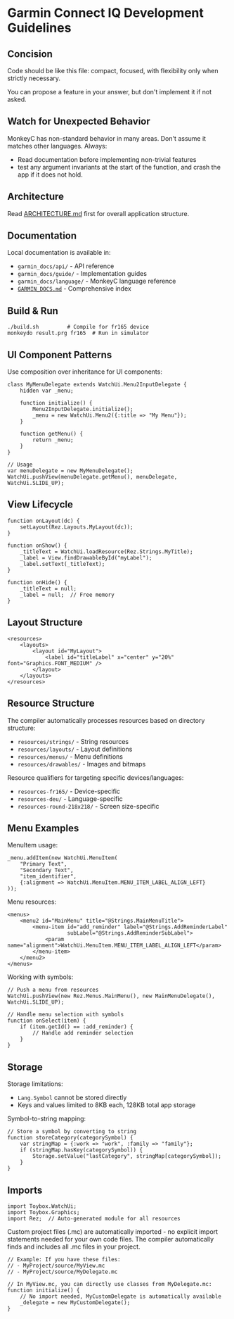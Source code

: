 # Garmin Connect IQ Development Guidelines

## Concision

Code should be like this file: compact, focused, with flexibility only when strictly necessary.

You can propose a feature in your answer, but don't implement it if not asked.

## Watch for Unexpected Behavior
MonkeyC has non-standard behavior in many areas. Don't assume it matches other languages. Always:
- Read documentation before implementing non-trivial features
- test any argument invariants at the start of the function, and crash the app if it does not hold.

## Architecture

Read [ARCHITECTURE.md](ARCHITECTURE.md) first for overall application structure.

## Documentation

Local documentation is available in:
- `garmin_docs/api/` - API reference
- `garmin_docs/guide/` - Implementation guides
- `garmin_docs/language/` - MonkeyC language reference
- [`GARMIN_DOCS.md`](GARMIN_DOCS.md) - Comprehensive index

## Build & Run

```
./build.sh         # Compile for fr165 device
monkeydo result.prg fr165  # Run in simulator
```

## UI Component Patterns

Use composition over inheritance for UI components:

```
class MyMenuDelegate extends WatchUi.Menu2InputDelegate {
    hidden var _menu;

    function initialize() {
        Menu2InputDelegate.initialize();
        _menu = new WatchUi.Menu2({:title => "My Menu"});
    }

    function getMenu() {
        return _menu;
    }
}

// Usage
var menuDelegate = new MyMenuDelegate();
WatchUi.pushView(menuDelegate.getMenu(), menuDelegate, WatchUi.SLIDE_UP);
```

## View Lifecycle

```
function onLayout(dc) {
    setLayout(Rez.Layouts.MyLayout(dc));
}

function onShow() {
    _titleText = WatchUi.loadResource(Rez.Strings.MyTitle);
    _label = View.findDrawableById("myLabel");
    _label.setText(_titleText);
}

function onHide() {
    _titleText = null;
    _label = null;  // Free memory
}
```

## Layout Structure

```
<resources>
    <layouts>
        <layout id="MyLayout">
            <label id="titleLabel" x="center" y="20%" font="Graphics.FONT_MEDIUM" />
        </layout>
    </layouts>
</resources>
```

## Resource Structure

The compiler automatically processes resources based on directory structure:
- `resources/strings/` - String resources
- `resources/layouts/` - Layout definitions
- `resources/menus/` - Menu definitions
- `resources/drawables/` - Images and bitmaps

Resource qualifiers for targeting specific devices/languages:
- `resources-fr165/` - Device-specific
- `resources-deu/` - Language-specific
- `resources-round-218x218/` - Screen size-specific

## Menu Examples

MenuItem usage:
```
_menu.addItem(new WatchUi.MenuItem(
    "Primary Text",
    "Secondary Text",
    "item_identifier",
    {:alignment => WatchUi.MenuItem.MENU_ITEM_LABEL_ALIGN_LEFT}
));
```

Menu resources:
```
<menus>
    <menu2 id="MainMenu" title="@Strings.MainMenuTitle">
        <menu-item id="add_reminder" label="@Strings.AddReminderLabel"
                   subLabel="@Strings.AddReminderSubLabel">
            <param name="alignment">WatchUi.MenuItem.MENU_ITEM_LABEL_ALIGN_LEFT</param>
        </menu-item>
    </menu2>
</menus>
```

Working with symbols:
```
// Push a menu from resources
WatchUi.pushView(new Rez.Menus.MainMenu(), new MainMenuDelegate(), WatchUi.SLIDE_UP);

// Handle menu selection with symbols
function onSelect(item) {
    if (item.getId() == :add_reminder) {
        // Handle add reminder selection
    }
}
```

## Storage

Storage limitations:
- `Lang.Symbol` cannot be stored directly
- Keys and values limited to 8KB each, 128KB total app storage

Symbol-to-string mapping:
```
// Store a symbol by converting to string
function storeCategory(categorySymbol) {
    var stringMap = {:work => "work", :family => "family"};
    if (stringMap.hasKey(categorySymbol)) {
        Storage.setValue("lastCategory", stringMap[categorySymbol]);
    }
}
```


## Imports

```
import Toybox.WatchUi;
import Toybox.Graphics;
import Rez;  // Auto-generated module for all resources
```

Custom project files (.mc) are automatically imported - no explicit import statements needed for your own code files. The compiler automatically finds and includes all .mc files in your project.

```
// Example: If you have these files:
// - MyProject/source/MyView.mc
// - MyProject/source/MyDelegate.mc

// In MyView.mc, you can directly use classes from MyDelegate.mc:
function initialize() {
    // No import needed, MyCustomDelegate is automatically available
    _delegate = new MyCustomDelegate();
}
```
